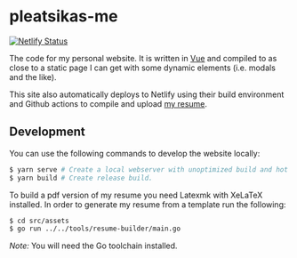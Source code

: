 # pleatsikas-me

[![Netlify Status](https://api.netlify.com/api/v1/badges/2bc59369-5924-45d7-984e-fe4c17b81251/deploy-status)](https://app.netlify.com/sites/pleatsikas-me/deploys)

The code for my personal website. It is written in [Vue](https://vuejs.org) and 
compiled to as close to a static page I can get with some dynamic elements 
(i.e. modals and the like).

This site also automatically deploys to Netlify using their build environment
and Github actions to compile and upload [my resume](https://pleatsikas.me/resume.pdf).

## Development
You can use the following commands to develop the website locally:
```bash
$ yarn serve # Create a local webserver with unoptimized build and hot reload.
$ yarn build # Create release build.
```

To build a pdf version of my resume you need Latexmk with XeLaTeX installed.
In order to generate my resume from a template run the following:
```bash
$ cd src/assets
$ go run ../../tools/resume-builder/main.go
```

_Note:_ You will need the Go toolchain installed.